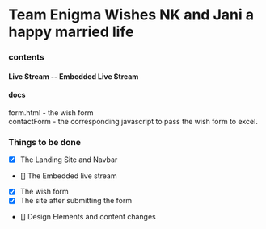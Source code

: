 # Team Enigma Wishes NK and Jani a happy married life 

### contents 
#### Live Stream -- Embedded Live Stream 
#### docs 
form.html - the wish form <br />
contactForm - the corresponding javascript to pass the wish form to excel.

### Things to be done 
- [X] The Landing Site and Navbar
- [] The Embedded live stream 
- [x] The wish form
- [X] The site after submitting the form
- [] Design Elements and content changes 
